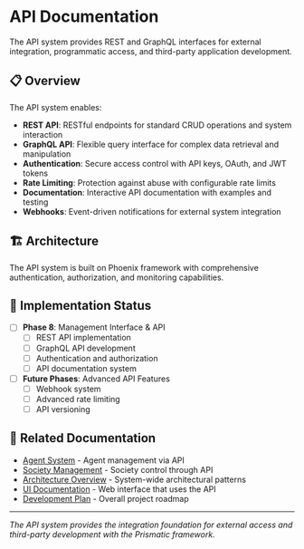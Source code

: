 # API Documentation

The API system provides REST and GraphQL interfaces for external integration, programmatic access, and third-party application development.

## 📋 Overview

The API system enables:
- **REST API**: RESTful endpoints for standard CRUD operations and system interaction
- **GraphQL API**: Flexible query interface for complex data retrieval and manipulation
- **Authentication**: Secure access control with API keys, OAuth, and JWT tokens
- **Rate Limiting**: Protection against abuse with configurable rate limits
- **Documentation**: Interactive API documentation with examples and testing
- **Webhooks**: Event-driven notifications for external system integration

## 🏗️ Architecture

The API system is built on Phoenix framework with comprehensive authentication, authorization, and monitoring capabilities.

## 🎯 Implementation Status

- [ ] **Phase 8**: Management Interface & API
  - [ ] REST API implementation
  - [ ] GraphQL API development
  - [ ] Authentication and authorization
  - [ ] API documentation system

- [ ] **Future Phases**: Advanced API Features
  - [ ] Webhook system
  - [ ] Advanced rate limiting
  - [ ] API versioning

## 🔗 Related Documentation

- [Agent System](../agents/README.md) - Agent management via API
- [Society Management](../societies/README.md) - Society control through API
- [Architecture Overview](../architecture/README.md) - System-wide architectural patterns
- [UI Documentation](../ui/README.md) - Web interface that uses the API
- [Development Plan](../development-plan.md) - Overall project roadmap

---

*The API system provides the integration foundation for external access and third-party development with the Prismatic framework.*